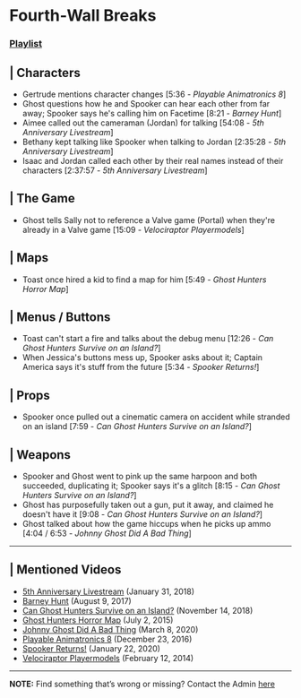 # Fourth-Wall Breaks
### [Playlist](https://www.youtube.com/watch?v=SG_PYcWT79c&list=PLwljWXtmIKiR3ZZ8b7OdBLZmdZcBss4rN)


## | Characters
- Gertrude mentions character changes \[5:36 - *Playable Animatronics 8*]
- Ghost questions how he and Spooker can hear each other from far away; Spooker says he's calling him on Facetime \[8:21 - *Barney Hunt*]
- Aimee called out the cameraman \(Jordan) for talking \[54:08 - *5th Anniversary Livestream*]
- Bethany kept talking like Spooker when talking to Jordan \[2:35:28 - *5th Anniversary Livestream*]
- Isaac and Jordan called each other by their real names instead of their characters \[2:37:57 - *5th Anniversary Livestream*]

## | The Game
- Ghost tells Sally not to reference a Valve game \(Portal) when they're already in a Valve game \[15:09 - *Velociraptor Playermodels*]

## | Maps
- Toast once hired a kid to find a map for him \[5:49 - *Ghost Hunters Horror Map*]

## | Menus / Buttons
- Toast can't start a fire and talks about the debug menu \[12:26 - *Can Ghost Hunters Survive on an Island?*]
- When Jessica's buttons mess up, Spooker asks about it; Captain America says it's stuff from the future \[5:34 - *Spooker Returns!*]

## | Props
- Spooker once pulled out a cinematic camera on accident while stranded on an island \[7:59 - *Can Ghost Hunters Survive on an Island?*]

## | Weapons
- Spooker and Ghost went to pink up the same harpoon and both succeeded, duplicating it; Spooker says it's a glitch \[8:15 - *Can Ghost Hunters Survive on an Island?*]
- Ghost has purposefully taken out a gun, put it away, and claimed he doesn't have it \[9:08 - *Can Ghost Hunters Survive on an Island?*]
- Ghost talked about how the game hiccups when he picks up ammo \[4:04 / 6:53 - *Johnny Ghost Did A Bad Thing*]

----

## | Mentioned Videos
- [5th Anniversary Livestream](https://youtu.be/6AHnicY1Iq4) \(January 31, 2018)
- [Barney Hunt](https://youtu.be/Zp4_x_GDMjE) \(August 9, 2017)
- [Can Ghost Hunters Survive on an Island?](https://www.youtube.com/watch?v=xW4E8DGLAbM) \(November 14, 2018)
- [Ghost Hunters Horror Map](https://youtu.be/oA9jS2ArUk0) \(July 2, 2015)
- [Johnny Ghost Did A Bad Thing](https://www.youtube.com/watch?v=e94uIredEVM) \(March 8, 2020)
- [Playable Animatronics 8](https://youtu.be/KByoXkGBzWo) \(December 23, 2016)
- [Spooker Returns!](https://youtu.be/B5SIUxDgLIA) \(January 22, 2020)
- [Velociraptor Playermodels](https://youtu.be/BQk4sBDghZE) \(February 12, 2014)

----

**NOTE:** Find something that’s wrong or missing? Contact the Admin [here](../chapter_2.md)